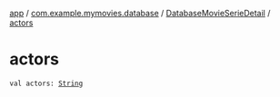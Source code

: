 [app](../../index.md) / [com.example.mymovies.database](../index.md) / [DatabaseMovieSerieDetail](index.md) / [actors](./actors.md)

# actors

`val actors: `[`String`](https://kotlinlang.org/api/latest/jvm/stdlib/kotlin/-string/index.html)